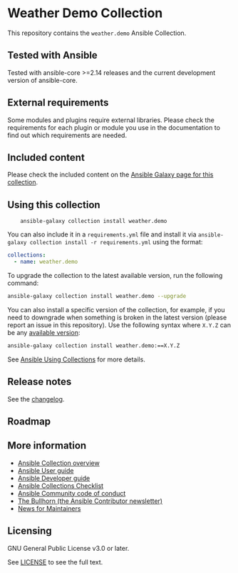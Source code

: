 # Weather Demo Collection

This repository contains the `weather.demo` Ansible Collection.

## Tested with Ansible

Tested with ansible-core >=2.14 releases and the current development version of
ansible-core.

## External requirements

Some modules and plugins require external libraries. Please check the
requirements for each plugin or module you use in the documentation to find out
which requirements are needed.

## Included content

Please check the included content on the
[Ansible Galaxy page for this collection](https://galaxy.ansible.com/weather/demo).

## Using this collection

```
    ansible-galaxy collection install weather.demo
```

You can also include it in a `requirements.yml` file and install it via
`ansible-galaxy collection install -r requirements.yml` using the format:

```yaml
collections:
  - name: weather.demo
```

To upgrade the collection to the latest available version, run the following
command:

```bash
ansible-galaxy collection install weather.demo --upgrade
```

You can also install a specific version of the collection, for example, if you
need to downgrade when something is broken in the latest version (please report
an issue in this repository). Use the following syntax where `X.Y.Z` can be any
[available version](https://galaxy.ansible.com/weather/demo):

```bash
ansible-galaxy collection install weather.demo:==X.Y.Z
```

See
[Ansible Using Collections](https://docs.ansible.com/ansible/latest/user_guide/collections_using.html)
for more details.

## Release notes

See the
[changelog](https://github.com/ansible-collections/weather.demo/tree/main/CHANGELOG.rst).

## Roadmap

<!-- Optional. Include the roadmap for this collection, and the proposed release/versioning strategy so users can anticipate the upgrade/update cycle. -->

## More information

<!-- List out where the user can find additional information, such as working group meeting times, slack/IRC channels, or documentation for the product this collection automates. At a minimum, link to: -->

- [Ansible Collection overview](https://github.com/ansible-collections/overview)
- [Ansible User guide](https://docs.ansible.com/ansible/devel/user_guide/index.html)
- [Ansible Developer guide](https://docs.ansible.com/ansible/devel/dev_guide/index.html)
- [Ansible Collections Checklist](https://github.com/ansible-collections/overview/blob/main/collection_requirements.rst)
- [Ansible Community code of conduct](https://docs.ansible.com/ansible/devel/community/code_of_conduct.html)
- [The Bullhorn (the Ansible Contributor newsletter)](https://docs.ansible.com/ansible/devel/community/communication.html#the-bullhorn)
- [News for Maintainers](https://github.com/ansible-collections/news-for-maintainers)

## Licensing

GNU General Public License v3.0 or later.

See [LICENSE](https://www.gnu.org/licenses/gpl-3.0.txt) to see the full text.
